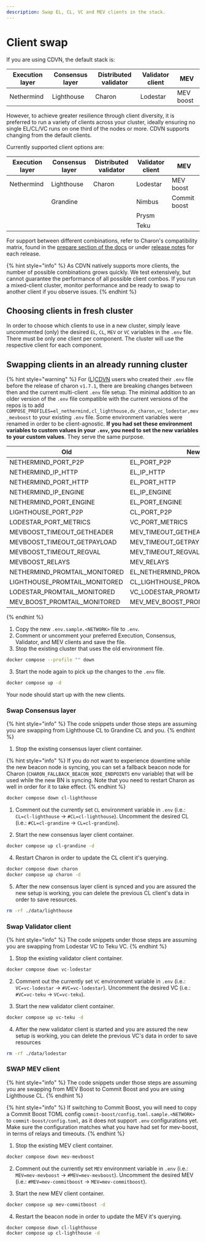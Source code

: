 ```yaml
---
description: Swap EL, CL, VC and MEV clients in the stack.
---
```


# Client swap

If you are using CDVN, the default stack is:

| Execution layer | Consensus layer | Distributed validator | Validator client | MEV       |
| --------------- | --------------- | --------------------- | ---------------- | --------- |
| Nethermind      | Lighthouse      | Charon                | Lodestar         | MEV boost |

However, to achieve greater resilience through client diversity, it is preferred to run a variety of clients across your cluster, ideally ensuring no single EL/CL/VC runs on one third of the nodes or more. CDVN supports changing from the default clients.

Currently supported client options are:

| Execution layer | Consensus layer | Distributed validator | Validator client | MEV          |
| --------------- | --------------- | --------------------- | ---------------- | ------------ |
| Nethermind      | Lighthouse      | Charon                | Lodestar         | MEV boost    |
|                 | Grandine        |                       | Nimbus           | Commit boost |
|                 |                 |                       | Prysm            |              |
|                 |                 |                       | Teku             |              |

For support between different combinations, refer to Charon's compatibility matrix, found in the [prepare section of the docs](../../run-a-dv/prepare/how_where_dvs.md) or under [release notes](https://github.com/ObolNetwork/charon/releases/) for each release.

{% hint style="info" %}
As CDVN natively supports more clients, the number of possible combinations grows quickly.
We test extensively, but cannot guarantee the performance of all possible client combos.
If you run a mixed-client cluster, monitor performance and be ready to swap to another client if you observe issues.
{% endhint %}

## Choosing clients in fresh cluster

In order to choose which clients to use in a new cluster, simply leave uncommented (only) the desired `EL`, `CL`, `MEV` or `VC` variables in the `.env` file. There must be only one client per component. The cluster will use the respective client for each component.

## Swapping clients in an already running cluster

{% hint style="warning" %}
For ([L](https://github.com/obolNetwork/lido-charon-distributed-validator-node))[CDVN](https://github.com/obolNetwork/charon-distributed-validator-node) users who created their `.env` file before the release of charon `v1.7.1`, there are breaking changes between then and the current multi-client `.env` file setup.
The minimal addition to an older version of the `.env` file compatible with the current versions of the repos is to add `COMPOSE_PROFILES=el_nethermind,cl_lighthouse,dv_charon,vc_lodestar,mev_mevboost` to your existing `.env` file.
Some environment variables were renamed in order to be client-agnostic. **If you had set these environment variables to custom values in your `.env`, you need to set the new variables to your custom values**. They serve the same purpose.

| Old                           | New                              |
|-------------------------------|--------------------------------- |
| NETHERMIND_PORT_P2P           | EL_PORT_P2P                      |
| NETHERMIND_IP_HTTP            | EL_IP_HTTP                       |
| NETHERMIND_PORT_HTTP          | EL_PORT_HTTP                     |
| NETHERMIND_IP_ENGINE          | EL_IP_ENGINE                     |
| NETHERMIND_PORT_ENGINE        | EL_PORT_ENGINE                   |
| LIGHTHOUSE_PORT_P2P           | CL_PORT_P2P                      |
| LODESTAR_PORT_METRICS         | VC_PORT_METRICS                  |
| MEVBOOST_TIMEOUT_GETHEADER    | MEV_TIMEOUT_GETHEADER            |
| MEVBOOST_TIMEOUT_GETPAYLOAD   | MEV_TIMEOUT_GETPAYLOAD           |
| MEVBOOST_TIMEOUT_REGVAL       | MEV_TIMEOUT_REGVAL               |
| MEVBOOST_RELAYS               | MEV_RELAYS                       |
| NETHERMIND_PROMTAIL_MONITORED | EL_NETHERMIND_PROMTAIL_MONITORED |
| LIGHTHOUSE_PROMTAIL_MONITORED | CL_LIGHTHOUSE_PROMTAIL_MONITORED |
| LODESTAR_PROMTAIL_MONITORED   | VC_LODESTAR_PROMTAIL_MONITORED   |
| MEV_BOOST_PROMTAIL_MONITORED  | MEV_MEV_BOOST_PROMTAIL_MONITORED |

{% endhint %}

1. Copy the new `.env.sample.<NETWORK>` file to `.env`.
2. Comment or uncomment your preferred Execution, Consensus, Validator, and MEV clients and save the file.
3. Stop the existing cluster that uses the old environment file.

```sh
docker compose --profile "" down
```

3. Start the node again to pick up the changes to the `.env` file.

```sh
docker compose up -d
```

Your node should start up with the new clients.

### Swap Consensus layer

{% hint style="info" %}
The code snippets under those steps are assuming you are swapping from Lighthouse CL to Grandine CL and you.
{% endhint %}

1. Stop the existing consensus layer client container.

{% hint style="info" %}
If you do not want to experience downtime while the new beacon node is syncing, you can set a fallback beacon node for Charon (`CHARON_FALLBACK_BEACON_NODE_ENDPOINTS` env variable) that will be used while the new BN is syncing.
Note that you need to restart Charon as well in order for it to take effect.
{% endhint %}

```sh
docker compose down cl-lighthouse
```

1. Comment out the currently set `CL` environment variable in `.env` (i.e.: `CL=cl-lighthouse` -> `#CL=cl-lighthouse`). Uncomment the desired CL (i.e.: `#CL=cl-grandine` -> `CL=cl-grandine`).

2. Start the new consensus layer client container.

```sh
docker compose up cl-grandine -d
```

4. Restart Charon in order to update the CL client it's querying.

```sh
docker compose down charon
docker compose up charon -d
```

5. After the new consensus layer client is synced and you are assured the new setup is working, you can delete the previous CL client's data in order to save resources.

```sh
rm -rf ./data/lighthouse
```

### Swap Validator client

{% hint style="info" %}
The code snippets under those steps are assuming you are swapping from Lodestar VC to Teku VC.
{% endhint %}

1. Stop the existing validator client container.

```sh
docker compose down vc-lodestar
```

2. Comment out the currently set `VC` environment variable in `.env` (i.e.: `VC=vc-lodestar` -> `#VC=vc-lodestar`). Uncomment the desired VC (i.e.: `#VC=vc-teku` -> `VC=vc-teku`).

3. Start the new validator client container.

```sh
docker compose up vc-teku -d
```

4. After the new validator client is started and you are assured the new setup is working, you can delete the previous VC's data in order to save resources

```sh
rm -rf ./data/lodestar
```

### SWAP MEV client

{% hint style="info" %}
The code snippets under those steps are assuming you are swapping from MEV Boost to Commit Boost and you are using Lighthouse CL.
{% endhint %}

{% hint style="info" %}
If switching to Commit Boost, you will need to copy a Commit Boost TOML config `commit-boost/config.toml.sample.<NETWORK>` to `commit-boost/config.toml`, as it does not support `.env` configurations yet. Make sure the configuration matches what you have had set for mev-boost, in terms of relays and timeouts.
{% endhint %}

1. Stop the existing MEV client container.

```sh
docker compose down mev-mevboost
```

2. Comment out the currently set `MEV` environment variable in `.env` (i.e.: `MEV=mev-mevboost` -> `#MEV=mev-mevboost`). Uncomment the desired MEV (i.e.: `#MEV=mev-commitboost` -> `MEV=mev-commitboost`).

3. Start the new MEV client container.

```sh
docker compose up mev-commitboost -d
```

4. Restart the beacon node in order to update the MEV it's querying.

```sh
docker compose down cl-lighthouse
docker compose up cl-lighthouse -d
```
